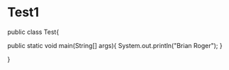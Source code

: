 # Test1
public class Test{

public static void main(String[] args){
System.out.println("Brian Roger");
}

}
